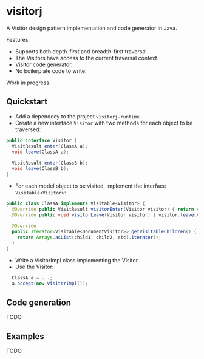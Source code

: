# visitorj
A Visitor design pattern implementation and code generator in Java.

Features:
* Supports both depth-first and breadth-first traversal.
* The Visitors have access to the current traversal context.
* Visitor code generator.
* No boilerplate code to write.

Work in progress.

## Quickstart
* Add a dependecy to the project ```visitorj-runtime```.
* Create a new interface ```Visitor``` with two methods for each object to be traversed:
```java
public interface Visitor {
  VisitResult enter(ClassA a);
  void leave(ClassA a);
  
  VisitResult enter(ClassB b);
  void leave(ClassB b);
}
```

* For each model object to be visited, implement the interface ```Visitable<Visitor>```:
```java
public class ClassA implements Visitable<Visitor> {
  @Override public VisitResult visitorEnter(Visitor visitor) { return visitor.enter(visitor); }
  @Override public void visitorLeave(Visitor visitor) { visitor.leave(visitor); }
  
  @Override
  public Iterator<Visitable<DocumentVisitor>> getVisitableChildren() {
    return Arrays.asList(child1, child2, etc).iterator();
  }
}
```
* Write a VisitorImpl class implementing the Visitor.
* Use the Visitor:
```java
  ClassA a = ...;
  a.accept(new VisitorImpl());
```

## Code generation
TODO

## Examples
TODO

